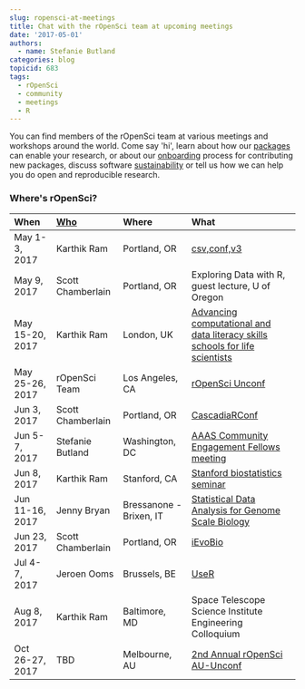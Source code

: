 ```yaml
---
slug: ropensci-at-meetings
title: Chat with the rOpenSci team at upcoming meetings
date: '2017-05-01'
authors:
  - name: Stefanie Butland
categories: blog
topicid: 683
tags:
  - rOpenSci
  - community
  - meetings
  - R
---
```


You can find members of the rOpenSci team at various meetings and workshops around the world. Come say 'hi', learn about how our [packages](https://ropensci.org/packages/) can enable your research, or about our [onboarding](https://github.com/ropensci/onboarding) process for contributing new packages, discuss software [sustainability](https://ropensci.org/blog/blog/2016/05/25/software-sustanability-ropensci) or tell us how we can help you do open and reproducible research.

<!--more-->

### Where's rOpenSci?


<table class="table">
<thead>
<tr>
	<th style="text-align:left;">When</th>
	<th style="text-align:left;"><a href="https://ropensci.org/about/#team">Who</a></th>
	<th style="text-align:left;">Where</th>
	<th style="text-align:left;">What</th>
</tr>
</thead>

<tbody>
<tr>
	<td>May 1-3, 2017</td>
	<td>Karthik Ram</td>
	<td>Portland, OR</td>
	<td><a href="https://csvconf.com/">csv,conf,v3</a></td>
</tr>
<tr>
	<td>May 9, 2017</td>
	<td>Scott Chamberlain</td>
	<td>Portland, OR</td>
	<td>Exploring Data with R, guest lecture, U of Oregon</td>
</tr>
<tr>
	<td>May 15-20, 2017</td>
	<td>Karthik Ram</td>
	<td>London, UK</td>
	<td><a href="http://www.nhm.ac.uk/our-science/courses-and-students/advancing-computational-and-data-literacy-for-life-scientists.html">Advancing computational and data literacy skills schools for life scientists</a></td>
</tr>
<tr>
	<td>May 25-26, 2017</td>
	<td>rOpenSci Team</td>
	<td>Los Angeles, CA</td>
	<td><a href="http://unconf17.ropensci.org/">rOpenSci Unconf</a></td>
</tr>
<tr>
	<td>Jun 3, 2017</td>
	<td>Scott Chamberlain</td>
	<td>Portland, OR</td>
	<td><a href="https://cascadiarconf.com/">CascadiaRConf</a></td>
</tr>
<tr>
	<td>Jun 5-7, 2017</td>
	<td>Stefanie Butland</td>
	<td>Washington, DC</td>
	<td><a href="https://www.aaas.org/cefp/meet-our-fellows">AAAS Community Engagement Fellows meeting</a></td>
</tr>
<tr>
	<td>Jun 8, 2017</td>
	<td>Karthik Ram</td>
	<td>Stanford, CA</td>
	<td><a href="http://med.stanford.edu/dbds/education/workshop.html">Stanford biostatistics seminar</a></td>
</tr>
<tr>
	<td>Jun 11-16, 2017</td>
	<td>Jenny Bryan</td>
	<td>Bressanone - Brixen, IT</td>
	<td><a href="http://www.huber.embl.de/csama2017/">Statistical Data Analysis for Genome Scale Biology</a></td>
</tr>
<tr>
	<td>Jun 23, 2017</td>
	<td>Scott Chamberlain</td>
	<td>Portland, OR</td>
	<td><a href="http://www.ievobio.org/">iEvoBio</a></td>
</tr>
<tr>
	<td>Jul 4-7, 2017</td>
	<td>Jeroen Ooms</td>
	<td>Brussels, BE</td>
	<td><a href="https://user2017.brussels/">UseR</a></td>
</tr>
<tr>
	<td>Aug 8, 2017</td>
	<td>Karthik Ram</td>
	<td>Baltimore, MD</td>
	<td>Space Telescope Science Institute Engineering Colloquium</td>
</tr>
<tr>
	<td>Oct 26-27, 2017</td>
	<td>TBD</td>
	<td>Melbourne, AU</td>
	<td><a href="https://njtierney.typeform.com/to/RzeQVp">2nd Annual rOpenSci AU-Unconf</a></td>
</tr>
</tbody>
</table>
